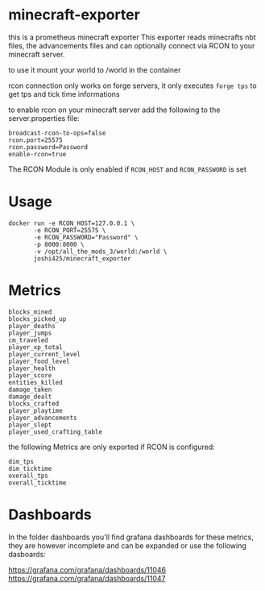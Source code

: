 # minecraft-exporter

this is a prometheus minecraft exporter
This exporter reads minecrafts nbt files, the advancements files and can optionally connect via RCON to your minecraft server.

to use it mount your world to /world in the container

rcon connection only works on forge servers, it only executes `forge tps` to get tps and tick time informations

to enable rcon on your minecraft server add the following to the server.properties file:

```
broadcast-rcon-to-ops=false
rcon.port=25575
rcon.password=Password
enable-rcon=true
```

The RCON Module is only enabled if `RCON_HOST` and `RCON_PASSWORD` is set


# Usage

```
docker run -e RCON_HOST=127.0.0.1 \
	   -e RCON_PORT=25575 \
	   -e RCON_PASSWORD="Password" \
	   -p 8000:8000 \
	   -v /opt/all_the_mods_3/world:/world \
	   joshi425/minecraft_exporter
```

# Metrics

```
blocks_mined
blocks_picked_up
player_deaths
player_jumps
cm_traveled
player_xp_total
player_current_level
player_food_level
player_health
player_score
entities_killed
damage_taken
damage_dealt
blocks_crafted
player_playtime
player_advancements
player_slept
player_used_crafting_table
```
the following Metrics are only exported if RCON is configured:
```
dim_tps
dim_ticktime
overall_tps
overall_ticktime
```

# Dashboards

In the folder dashboards you'll find grafana dashboards for these metrics, they are however incomplete and can be expanded 
or use the following dasboards:

https://grafana.com/grafana/dashboards/11046
https://grafana.com/grafana/dashboards/11047

